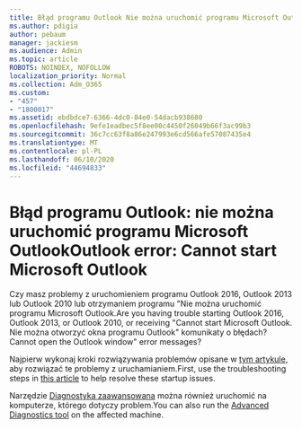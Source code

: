 ```yaml
---
title: Błąd programu Outlook Nie można uruchomić programu Microsoft Outlook
ms.author: pdigia
author: pebaum
manager: jackiesm
ms.audience: Admin
ms.topic: article
ROBOTS: NOINDEX, NOFOLLOW
localization_priority: Normal
ms.collection: Adm_O365
ms.custom:
- "457"
- "1800017"
ms.assetid: ebdbdce7-6366-4dc0-84e0-54dacb938680
ms.openlocfilehash: 9efe1eadbec5f8ee00c4450f26049b66f3ac99b3
ms.sourcegitcommit: 36c7cc63f8a86e247993e6cd566afe57087435e4
ms.translationtype: MT
ms.contentlocale: pl-PL
ms.lasthandoff: 06/10/2020
ms.locfileid: "44694833"
---
```

# <a name="outlook-error-cannot-start-microsoft-outlook"></a><span data-ttu-id="8c607-102">Błąd programu Outlook: nie można uruchomić programu Microsoft Outlook</span><span class="sxs-lookup"><span data-stu-id="8c607-102">Outlook error: Cannot start Microsoft Outlook</span></span>

<span data-ttu-id="8c607-103">Czy masz problemy z uruchomieniem programu Outlook 2016, Outlook 2013 lub Outlook 2010 lub otrzymaniem programu "Nie można uruchomić programu Microsoft Outlook.</span><span class="sxs-lookup"><span data-stu-id="8c607-103">Are you having trouble starting Outlook 2016, Outlook 2013, or Outlook 2010, or receiving "Cannot start Microsoft Outlook.</span></span> <span data-ttu-id="8c607-104">Nie można otworzyć okna programu Outlook" komunikaty o błędach?</span><span class="sxs-lookup"><span data-stu-id="8c607-104">Cannot open the Outlook window" error messages?</span></span>
  
<span data-ttu-id="8c607-105">Najpierw wykonaj kroki rozwiązywania problemów opisane w [tym artykule,](https://support.office.com/article/I-can-t-start-Microsoft-Outlook-2016-2013-or-2010-or-receive-the-error-Cannot-start-Microsoft-Office-Outlook-Cannot-open-the-Outlook-Window-d1f69da6-b333-4650-97bf-4d77bd7abb85) aby rozwiązać te problemy z uruchamianiem.</span><span class="sxs-lookup"><span data-stu-id="8c607-105">First, use the troubleshooting steps in [this article](https://support.office.com/article/I-can-t-start-Microsoft-Outlook-2016-2013-or-2010-or-receive-the-error-Cannot-start-Microsoft-Office-Outlook-Cannot-open-the-Outlook-Window-d1f69da6-b333-4650-97bf-4d77bd7abb85) to help resolve these startup issues.</span></span> 
  
<span data-ttu-id="8c607-106">Narzędzie [Diagnostyka zaawansowana](https://aka.ms/SaRA-OutlookAdvDiagnostics) można również uruchomić na komputerze, którego dotyczy problem.</span><span class="sxs-lookup"><span data-stu-id="8c607-106">You can also run the [Advanced Diagnostics tool](https://aka.ms/SaRA-OutlookAdvDiagnostics) on the affected machine.</span></span>